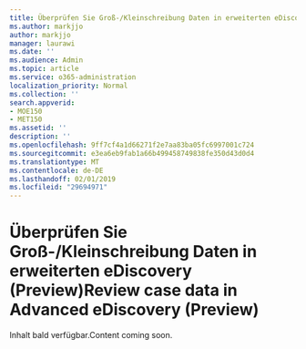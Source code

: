 ```yaml
---
title: Überprüfen Sie Groß-/Kleinschreibung Daten in erweiterten eDiscovery (Preview)
ms.author: markjjo
author: markjjo
manager: laurawi
ms.date: ''
ms.audience: Admin
ms.topic: article
ms.service: o365-administration
localization_priority: Normal
ms.collection: ''
search.appverid:
- MOE150
- MET150
ms.assetid: ''
description: ''
ms.openlocfilehash: 9ff7cf4a1d66271f2e7aa83ba05fc6997001c724
ms.sourcegitcommit: e3ea6eb9fab1a66b499458749838fe350d43d0d4
ms.translationtype: MT
ms.contentlocale: de-DE
ms.lasthandoff: 02/01/2019
ms.locfileid: "29694971"
---
```

# <a name="review-case-data-in-advanced-ediscovery-preview"></a><span data-ttu-id="17f7e-102">Überprüfen Sie Groß-/Kleinschreibung Daten in erweiterten eDiscovery (Preview)</span><span class="sxs-lookup"><span data-stu-id="17f7e-102">Review case data in Advanced eDiscovery (Preview)</span></span>

<span data-ttu-id="17f7e-103">Inhalt bald verfügbar.</span><span class="sxs-lookup"><span data-stu-id="17f7e-103">Content coming soon.</span></span>